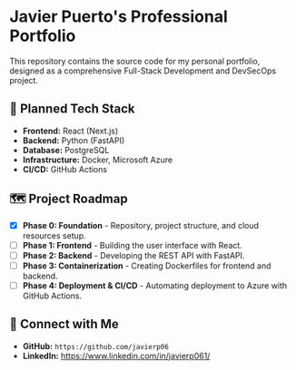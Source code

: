 # Javier Puerto's Professional Portfolio

This repository contains the source code for my personal portfolio, designed as a comprehensive Full-Stack Development and DevSecOps project.

## 🚀 Planned Tech Stack

* **Frontend:** React (Next.js)
* **Backend:** Python (FastAPI)
* **Database:** PostgreSQL
* **Infrastructure:** Docker, Microsoft Azure
* **CI/CD:** GitHub Actions

## 🗺️ Project Roadmap

- [x] **Phase 0: Foundation** - Repository, project structure, and cloud resources setup.
- [ ] **Phase 1: Frontend** - Building the user interface with React.
- [ ] **Phase 2: Backend** - Developing the REST API with FastAPI.
- [ ] **Phase 3: Containerization** - Creating Dockerfiles for frontend and backend.
- [ ] **Phase 4: Deployment & CI/CD** - Automating deployment to Azure with GitHub Actions.

## 🔗 Connect with Me

* **GitHub:** `https://github.com/javierp06`
* **LinkedIn:** https://www.linkedin.com/in/javierp061/